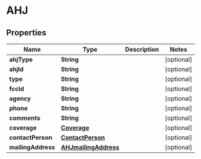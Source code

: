 

# AHJ


## Properties

Name | Type | Description | Notes
------------ | ------------- | ------------- | -------------
**ahjType** | **String** |  |  [optional]
**ahjId** | **String** |  |  [optional]
**type** | **String** |  |  [optional]
**fccId** | **String** |  |  [optional]
**agency** | **String** |  |  [optional]
**phone** | **String** |  |  [optional]
**comments** | **String** |  |  [optional]
**coverage** | [**Coverage**](Coverage.md) |  |  [optional]
**contactPerson** | [**ContactPerson**](ContactPerson.md) |  |  [optional]
**mailingAddress** | [**AHJmailingAddress**](AHJmailingAddress.md) |  |  [optional]



